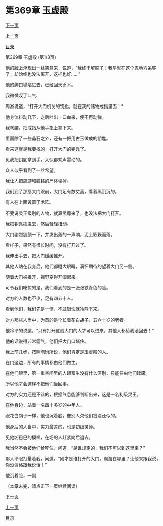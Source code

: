 <h1>第369章    玉虚殿</h1>
            <div><p><a href="./1105_%E7%AC%AC369%E7%AB%A0_%E7%8E%89%E8%99%9A%E6%AE%BF.md">下一页</a></p><p><a href="./1103_%E7%AC%AC368%E7%AB%A0_%E8%87%AA%E5%AF%BB%E6%AD%BB%E8%B7%AF.md">上一页</a></p><p><a href="../">目录</a></p></div>
            <div><p>第369章    玉虚殿 (第1/3页)</p><p>他的脸上浮现出一丝笑意来，说道，“我终于解脱了！我早就在这个鬼地方呆够了，却始终也没法离开，这样也好……”</p><p>他的胸口塌陷进去，已经回天乏术。</p><p>我微微叹了口气.</p><p>周游说道，“打开大门机关的钥匙，就在我的储物戒指里面！”</p><p>他身体抖动几下，之后吐出一口血来，便不再动弹。</p><p>我弯腰，把戒指从他手指上拿下来。</p><p>里面除了一些晶石之外，还有一把用古玉做成的钥匙。</p><p>看来这就是我要找的，打开大门的钥匙了。</p><p>见我把钥匙拿到手，大伙都欢声雷动的。</p><p>众人似乎看到了一丝希望。</p><p>我让人把周游和魏铭的尸体埋掉。</p><p>我们到了那扇大门跟前，大门足有数丈高，看着黑沉沉的。</p><p>有人在上面设置了术阵。</p><p>不要说灵王级别的人物，就算灵尊来了，也没法把大门打开。</p><p>我把钥匙插进去，然后轻轻扭动。</p><p>大门剧烈震颤一下，并发出轰的一声响，泥土簌簌而落。</p><p>看样子，果然有很长时间，没有打开过了。</p><p>我伸出手去，把大门缓缓推开。</p><p>其他人站在我身后，他们都瞪大眼睛，满怀期待的望着大门另一侧。</p><p>随着大门被推开，视野变得开阔起来。</p><p>可令我们吃惊的是，我们看到的是一张张铁青色的脸。</p><p>对方的人数也不少，足有四五十人。</p><p>看到他们，我们先是一愣，不过很快就冷静下来。</p><p>对方那些人当中，为首的是个长着花白胡子，五六十岁的老者。</p><p>他冷冷的说道，“只有打开这扇大门的人才可以进来，其他人都给我滚回去！”</p><p>他的话说得非常霸气，他们把大门口堵住。</p><p>我上前几步，按照陶衍所说，他们肯定是玉虚殿的人。</p><p>在门这边，所有的事情都由他们做主。</p><p>在他们眼里，第一重空间里的人跟畜生没有什么区别，只能任由他们蹂躏。</p><p>所以他才会这样不把他们当回事。</p><p>对方的实力还是不错的，根据气息能够判断出来，这是一名初级灵王。</p><p>在他身边，站着一名四十多岁的中年人。</p><p>跟花白胡子一样，他也沉着脸，像别人欠他们钱没还似的。</p><p>他身后的人当中，实力最差的，也是初级灵师。</p><p>见他凶巴巴的模样，在场的人赶紧向后退去。</p><p>我当然不会被他们给吓住，问道，“是谁规定的，我们不可以到这里来？”</p><p>那人冷眼打量着我，问道，“刚才是谁打开的大门，周游在哪里？让他来跟我说，你没资格跟我说话！”</p><p>他沉着脸，一副</p><p>（本章未完，请点击下一页继续阅读）</p></div>
            <div><p><a href="./1105_%E7%AC%AC369%E7%AB%A0_%E7%8E%89%E8%99%9A%E6%AE%BF.md">下一页</a></p><p><a href="./1103_%E7%AC%AC368%E7%AB%A0_%E8%87%AA%E5%AF%BB%E6%AD%BB%E8%B7%AF.md">上一页</a></p><p><a href="../">目录</a></p></div>